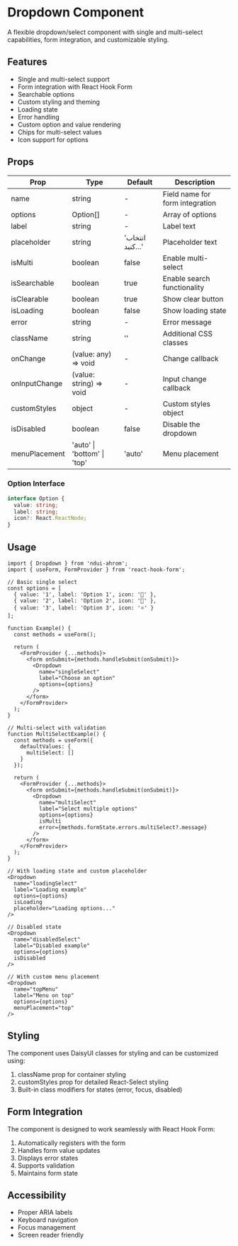 # Dropdown Component

A flexible dropdown/select component with single and multi-select capabilities, form integration, and customizable styling.

## Features

- Single and multi-select support
- Form integration with React Hook Form
- Searchable options
- Custom styling and theming
- Loading state
- Error handling
- Custom option and value rendering
- Chips for multi-select values
- Icon support for options

## Props

| Prop | Type | Default | Description |
|------|------|---------|-------------|
| name | string | - | Field name for form integration |
| options | Option[] | - | Array of options |
| label | string | - | Label text |
| placeholder | string | 'انتخاب کنید...' | Placeholder text |
| isMulti | boolean | false | Enable multi-select |
| isSearchable | boolean | true | Enable search functionality |
| isClearable | boolean | true | Show clear button |
| isLoading | boolean | false | Show loading state |
| error | string | - | Error message |
| className | string | '' | Additional CSS classes |
| onChange | (value: any) => void | - | Change callback |
| onInputChange | (value: string) => void | - | Input change callback |
| customStyles | object | - | Custom styles object |
| isDisabled | boolean | false | Disable the dropdown |
| menuPlacement | 'auto' \| 'bottom' \| 'top' | 'auto' | Menu placement |

### Option Interface

```typescript
interface Option {
  value: string;
  label: string;
  icon?: React.ReactNode;
}
```

## Usage

```tsx
import { Dropdown } from 'ndui-ahrom';
import { useForm, FormProvider } from 'react-hook-form';

// Basic single select
const options = [
  { value: '1', label: 'Option 1', icon: '🌟' },
  { value: '2', label: 'Option 2', icon: '💫' },
  { value: '3', label: 'Option 3', icon: '⭐' }
];

function Example() {
  const methods = useForm();

  return (
    <FormProvider {...methods}>
      <form onSubmit={methods.handleSubmit(onSubmit)}>
        <Dropdown
          name="singleSelect"
          label="Choose an option"
          options={options}
        />
      </form>
    </FormProvider>
  );
}

// Multi-select with validation
function MultiSelectExample() {
  const methods = useForm({
    defaultValues: {
      multiSelect: []
    }
  });

  return (
    <FormProvider {...methods}>
      <form onSubmit={methods.handleSubmit(onSubmit)}>
        <Dropdown
          name="multiSelect"
          label="Select multiple options"
          options={options}
          isMulti
          error={methods.formState.errors.multiSelect?.message}
        />
      </form>
    </FormProvider>
  );
}

// With loading state and custom placeholder
<Dropdown
  name="loadingSelect"
  label="Loading example"
  options={options}
  isLoading
  placeholder="Loading options..."
/>

// Disabled state
<Dropdown
  name="disabledSelect"
  label="Disabled example"
  options={options}
  isDisabled
/>

// With custom menu placement
<Dropdown
  name="topMenu"
  label="Menu on top"
  options={options}
  menuPlacement="top"
/>
```

## Styling

The component uses DaisyUI classes for styling and can be customized using:

1. className prop for container styling
2. customStyles prop for detailed React-Select styling
3. Built-in class modifiers for states (error, focus, disabled)

## Form Integration

The component is designed to work seamlessly with React Hook Form:

1. Automatically registers with the form
2. Handles form value updates
3. Displays error states
4. Supports validation
5. Maintains form state

## Accessibility

- Proper ARIA labels
- Keyboard navigation
- Focus management
- Screen reader friendly